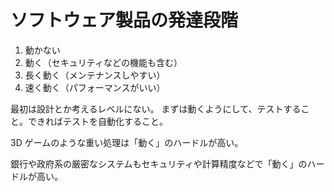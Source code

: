 # ソフトウェア製品の発達段階

1. 動かない
2. 動く（セキュリティなどの機能も含む）
3. 長く動く（メンテナンスしやすい）
4. 速く動く（パフォーマンスがいい）

最初は設計とか考えるレベルにない。
まずは動くようにして、テストすること。できればテストを自動化すること。

3D ゲームのような重い処理は「動く」のハードルが高い。

銀行や政府系の厳密なシステムもセキュリティや計算精度などで「動く」のハードルが高い。
